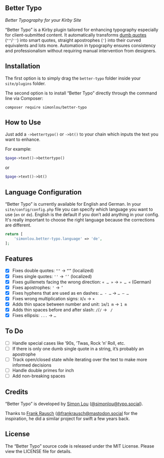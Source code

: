 ## Better Typo
*Better Typography for your Kirby Site*

“Better Typo” is a Kirby plugin tailored for enhancing typography especially for client-submitted content. It automatically transforms [dumb quotes](https://smartquotesforsmartpeople.com/) (`""`/`''`) into smart quotes, straight apostrophes (`'`) into their curved equivalents and lots more. Automation in typography ensures consistency and professionalism without requiring manual intervention from designers.

## Installation

The first option is to simply drag the `better-typo` folder inside your `site/plugins` folder.

The second option is to install “Better Typo” directly through the command line via Composer:

```terminal
composer require simonlou/better-typo
```

## How to Use

Just add a `->bettertypo()` or `->bt()` to your chain which inputs the text you want to enhance.

For example:

```php
$page->text()->bettertypo()
```

or

```php
$page->text()->bt()
```

## Language Configuration

“Better Typo” is currently available for English and German. In your `site/config/config.php` file you can specify which language you want to use (`en` or `de`). English is the default if you don’t add anything in your config.
It's really important to choose the right language because the corrections are different.

```php
return [
    'simonlou.better-typo.language' => 'de',
];
```

## Features

- [x] Fixes double quotes: `""` → `“”` (localized)
- [x] Fixes single quotes: `''` → `‘’` (localized)
- [x] Fixes guillemets facing the wrong direction: `« … »` → `» … «` (German)
- [x] Fixes apostrophes: `'` → `’`
- [x] Fixes hyphens that are used as en dashes: `… - …` → `… – …`
- [x] Fixes wrong multiplication signs: `X`/`x` → `×`
- [x] Adds thin space between number and unit: `1m`/`1 m` → `1 m`
- [x] Adds thin spaces before and after slash: `/`/` / ` → ` / `
- [x] Fixes ellipsis: `...` → `‌…`

## To Do

- [ ] Handle special cases like ’90s, ’Twas, Rock ’n’ Roll, etc.
- [ ] If there is only one dumb single quote in a string, it’s probably an apostrophe
- [ ] Track open/closed state while iterating over the text to make more informed decisions
- [ ] Handle double primes for inch
- [ ] Add non-breaking spaces

## Credits

“Better Typo” is developed by [Simon Lou](https://simonlou.com) ([@simonlou@typo.social](https://typo.social/@simonlou)).

Thanks to [Frank Rausch](https://frankrausch.com) ([@frankrausch@mastodon.social](https://mastodon.social/@frankrausch) for the inspiration, he did a similar project for swift a few years back.

## License

The “Better Typo” source code is released under the MIT License. Please view the LICENSE file for details.

